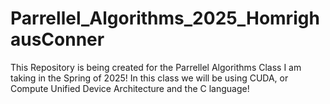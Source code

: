 # Parrellel_Algorithms_2025_HomrighausConner
This Repository is being created for the Parrellel Algorithms Class I am taking in the Spring of 2025! In this class we will be using CUDA, or Compute Unified Device Architecture and the C language!
